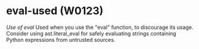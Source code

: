 # eval-used (W0123)

*Use of eval* Used when you use the "eval" function, to discourage its
usage. Consider using ast.literal\_eval for safely evaluating strings
containing Python expressions from untrusted sources.
